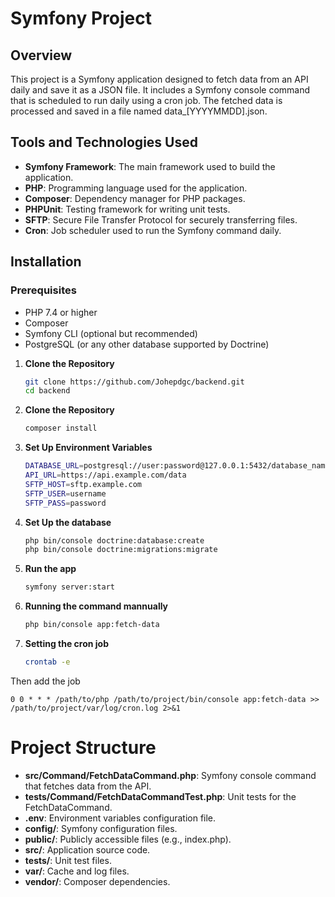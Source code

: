 # Symfony Project

## Overview

This project is a Symfony application designed to fetch data from an API daily and save it as a JSON file. It includes a Symfony console command that is scheduled to run daily using a cron job. The fetched data is processed and saved in a file named data_[YYYYMMDD].json.

## Tools and Technologies Used

- **Symfony Framework**: The main framework used to build the application.
- **PHP**: Programming language used for the application.
- **Composer**: Dependency manager for PHP packages.
- **PHPUnit**: Testing framework for writing unit tests.
- **SFTP**: Secure File Transfer Protocol for securely transferring files.
- **Cron**: Job scheduler used to run the Symfony command daily.

## Installation

### Prerequisites

- PHP 7.4 or higher
- Composer
- Symfony CLI (optional but recommended)
- PostgreSQL (or any other database supported by Doctrine)

1. **Clone the Repository**

   ```sh
   git clone https://github.com/Johepdgc/backend.git
   cd backend

2. **Clone the Repository**

   ```sh
   composer install

3. **Set Up Environment Variables**

   ```sh
   DATABASE_URL=postgresql://user:password@127.0.0.1:5432/database_name
   API_URL=https://api.example.com/data
   SFTP_HOST=sftp.example.com
   SFTP_USER=username
   SFTP_PASS=password

5. **Set Up the database**

   ```sh
   php bin/console doctrine:database:create
   php bin/console doctrine:migrations:migrate

7. **Run the app**

   ```sh
   symfony server:start

9. **Running the command mannually**

    ```sh
    php bin/console app:fetch-data

11. **Setting the cron job**

    ```sh
    crontab -e
  Then add the job
  
    0 0 * * * /path/to/php /path/to/project/bin/console app:fetch-data >> /path/to/project/var/log/cron.log 2>&1

# Project Structure

- **src/Command/FetchDataCommand.php**: Symfony console command that fetches data from the API.
- **tests/Command/FetchDataCommandTest.php**: Unit tests for the FetchDataCommand.
- **.env**: Environment variables configuration file.
- **config/**: Symfony configuration files.
- **public/**: Publicly accessible files (e.g., index.php).
- **src/**: Application source code.
- **tests/**: Unit test files.
- **var/**: Cache and log files.
- **vendor/**: Composer dependencies.
